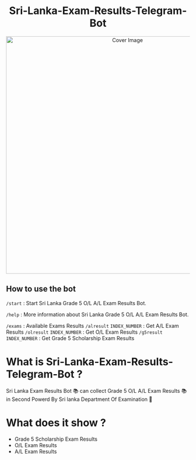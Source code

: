 <h1 align="center">Sri-Lanka-Exam-Results-Telegram-Bot</h3>
<p align="center">
  <a href="https://github.com/hirunaofficial/Sri-Lanka-Exam-Results-Telegram-Bot">
    <img src="https://socialify.git.ci/hirunaofficial/Sri-Lanka-Exam-Results-Telegram-Bot/image?description=1&forks=1&issues=1&language=1&owner=1&pattern=Floating%20Cogs&pulls=1&stargazers=1&theme=Dark" alt="Cover Image" width="650">
  </a>
</p>

## How to use the bot
 
`/start` : Start Sri Lanka Grade 5 O/L A/L Exam Results Bot.

`/help` : More information about Sri Lanka Grade 5 O/L A/L Exam Results Bot.

`/exams` : Available Exams Results
`/alresult` `INDEX_NUMBER` : Get A/L Exam Results
`/olresult` `INDEX_NUMBER` : Get O/L Exam Results
`/g5result` `INDEX_NUMBER` : Get Grade 5 Scholarship Exam Results

# What is Sri-Lanka-Exam-Results-Telegram-Bot ?
Sri Lanka Exam Results Bot 📚 can collect Grade 5 O/L A/L Exam Results 📚 in Second Powerd By Sri lanka Department Of Examination 🚀

# What does it show ?
* Grade 5 Scholarship Exam Results
* O/L Exam Results
* A/L Exam Results